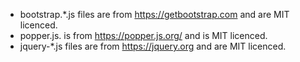 * bootstrap.*.js files are from https://getbootstrap.com and are MIT licenced.
* popper.js. is from https://popper.js.org/ and is MIT licenced.
* jquery-*.js files are from https://jquery.org and are MIT licenced.